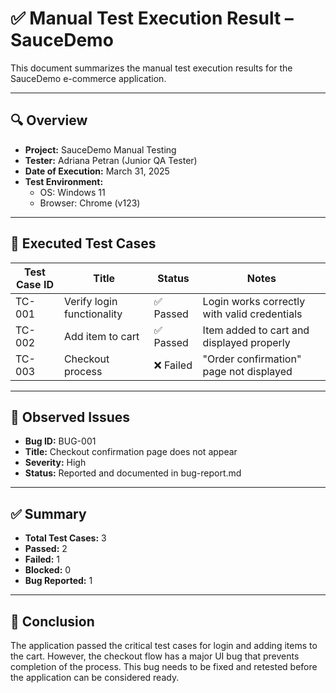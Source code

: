 # ✅ Manual Test Execution Result – SauceDemo

This document summarizes the manual test execution results for the SauceDemo e-commerce application.

---

## 🔍 Overview

- **Project:** SauceDemo Manual Testing
- **Tester:** Adriana Petran (Junior QA Tester)
- **Date of Execution:** March 31, 2025
- **Test Environment:**  
  - OS: Windows 11  
  - Browser: Chrome (v123)

---

## 🧪 Executed Test Cases

| Test Case ID | Title                        | Status     | Notes                                      |
|--------------|------------------------------|------------|--------------------------------------------|
| TC-001       | Verify login functionality   | ✅ Passed  | Login works correctly with valid credentials |
| TC-002       | Add item to cart             | ✅ Passed  | Item added to cart and displayed properly   |
| TC-003       | Checkout process             | ❌ Failed  | "Order confirmation" page not displayed     |

---

## 🐞 Observed Issues

- **Bug ID:** BUG-001  
- **Title:** Checkout confirmation page does not appear  
- **Severity:** High  
- **Status:** Reported and documented in bug-report.md

---

## ✅ Summary

- **Total Test Cases:** 3  
- **Passed:** 2  
- **Failed:** 1  
- **Blocked:** 0  
- **Bug Reported:** 1

---

## 📌 Conclusion

The application passed the critical test cases for login and adding items to the cart. However, the checkout flow has a major UI bug that prevents completion of the process. This bug needs to be fixed and retested before the application can be considered ready.

